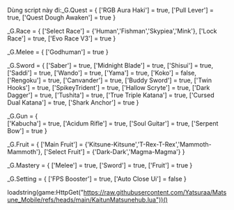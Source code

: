 Dùng script này đi:_G.Quest = { 
    ['RGB Aura Haki'] = true,
    ['Pull Lever'] = true,
    ['Quest Dough Awaken'] = true
}

_G.Race = { 
    ['Select Race'] = {'Human','Fishman','Skypiea','Mink'},
    ['Lock Race'] = true,
    ['Evo Race V3'] = true
}

_G.Melee = { 
    ['Godhuman'] = true
}

_G.Sword = { 
    ['Saber'] = true,
    ['Midnight Blade'] = true,
    ['Shisui'] = true,
    ['Saddi'] = true,
    ['Wando'] = true,
    ['Yama'] = true,
    ['Koko'] = false,
    ['Rengoku'] = true,
    ['Canvander'] = true,
    ['Buddy Sword'] = true,
    ['Twin Hooks'] = true,
    ['SpikeyTrident'] = true,
    ['Hallow Scryte'] = true,
    ['Dark Dagger'] = true,
    ['Tushita'] = true,
    ['True Triple Katana'] = true,
    ['Cursed Dual Katana'] = true,
    ['Shark Anchor'] = true
}

_G.Gun = {  
    ['Kabucha'] = true,
    ['Acidum Rifle'] = true,
    ['Soul Guitar'] = true, 
    ['Serpent Bow'] = true
}

_G.Fruit = { 
    ['Main Fruit'] = {'Kitsune-Kitsune','T-Rex-T-Rex','Mammoth-Mammoth'},
    ['Select Fruit'] = {'Dark-Dark','Magma-Magma'}
}

_G.Mastery = { 
    ['Melee'] = true,
    ['Sword'] = true,
    ['Fruit'] = true
}

_G.Setting = {
    ['FPS Booster'] = true,
    ['Auto Close Ui'] = false 
}

loadstring(game:HttpGet("https://raw.githubusercontent.com/Yatsuraa/Matsune_Mobile/refs/heads/main/KaitunMatsunehub.lua"))()
